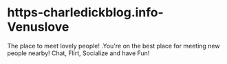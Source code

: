 # https-charledickblog.info-Venuslove
The place to meet lovely people! .You're on the best place for meeting new people nearby! Chat, Flirt, Socialize and have Fun!
